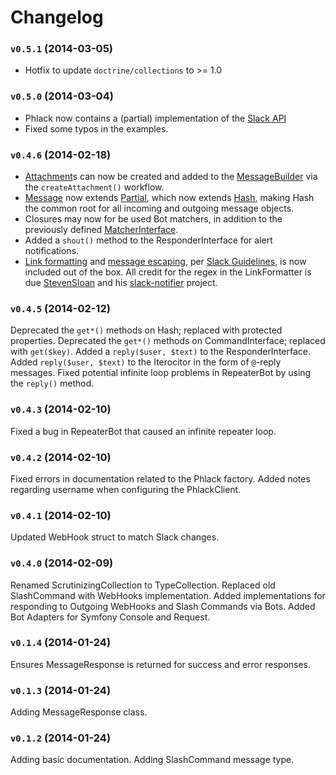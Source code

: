 Changelog
=========

### `v0.5.1` (2014-03-05)

* Hotfix to update `doctrine/collections` to >= 1.0

### `v0.5.0` (2014-03-04)

* Phlack now contains a (partial) implementation of the [Slack API](https://api.slack.com)
* Fixed some typos in the examples.

### `v0.4.6` (2014-02-18)

* [Attachment](src/Crummy/Phlack/Message/Attachment.php)s can now be created and added to the [MessageBuilder](src/Crummy/Phlack/Builder/MessageBuilder.php) via the `createAttachment()` workflow.
* [Message](src/Crummy/Phlack/Message/Message.php) now extends [Partial](src/Crummy/Phlack/Message/Partial.php), which now extends [Hash](src/Crummy/Phlack/Common/Hash.php), making Hash the common root for all incoming and outgoing message objects.
* Closures may now for be used Bot matchers, in addition to the previously defined [MatcherInterface](src/Crummy/Phlack/Common/Matcher/MatcherInterface.php).
* Added a `shout()` method to the ResponderInterface for alert notifications.
* [Link formatting](src/Crummy/Phlack/Common/Formatter/LinkFormatter.php) and [message escaping](src/Crummy/Phlack/Common/Formatter/EncodeFormatter.php), per [Slack Guidelines](https://api.slack.com/docs/formatting), is now included out of the box. All credit for the regex in the LinkFormatter is due [StevenSloan](https://github.com/stevenosloan) and his [slack-notifier](https://github.com/stevenosloan/slack-notifier) project.

### `v0.4.5` (2014-02-12)

Deprecated the `get*()` methods on Hash; replaced with protected properties.
Deprecated the `get*()` methods on CommandInterface; replaced with `get($key)`.
Added a `reply($user, $text)` to the ResponderInterface.
Added `reply($user, $text)` to the Iterocitor in the form of `@`-reply messages.
Fixed potential infinite loop problems in RepeaterBot by using the `reply()` method.

### `v0.4.3` (2014-02-10)

Fixed a bug in RepeaterBot that caused an infinite repeater loop.

### `v0.4.2` (2014-02-10)

Fixed errors in documentation related to the Phlack factory.
Added notes regarding username when configuring the PhlackClient.

### `v0.4.1` (2014-02-10)

Updated WebHook struct to match Slack changes.

### `v0.4.0` (2014-02-09)

Renamed ScrutinizingCollection to TypeCollection.
Replaced old SlashCommand with WebHooks implementation.
Added implementations for responding to Outgoing WebHooks and Slash Commands via Bots.
Added Bot Adapters for Symfony Console and Request.

### `v0.1.4` (2014-01-24)

Ensures MessageResponse is returned for success and error responses.

### `v0.1.3` (2014-01-24)

Adding MessageResponse class.

### `v0.1.2` (2014-01-24)

Adding basic documentation.
Adding SlashCommand message type.

